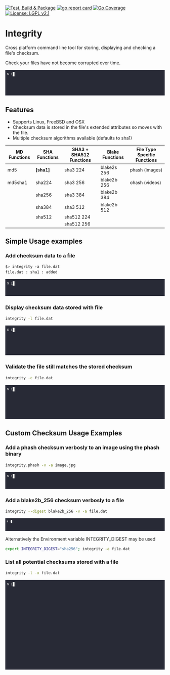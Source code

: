 
[![Test, Build & Package](https://github.com/greycubesgav/integrity/actions/workflows/package.yml/badge.svg)](https://github.com/greycubesgav/integrity/actions/workflows/package.yml)
[![go report card](https://goreportcard.com/badge/github.com/greycubesgav/integrity)](https://goreportcard.com/report/github.com/greycubesgav/integrity)
[![Go Coverage](https://github.com/greycubesgav/integrity/wiki/coverage.svg)](https://raw.githack.com/wiki/greycubesgav/integrity/coverage.html)
[![License: LGPL v2.1](https://img.shields.io/badge/License-LGPL_v2.1-blue.svg)](https://www.gnu.org/licenses/old-licenses/lgpl-2.1.html)

# Integrity
Cross platform command line tool for storing, displaying and checking a file's checksum.

Check your files have not become corrupted over time.

![demo of integrity add and check](demos/output/integrity_demo_add.cmds.gif)

## Features

* Supports Linux, FreeBSD and OSX
* Checksum data is stored in the file's extended attributes so moves with the file.
* Multiple checksum algorithms available (defaults to sha1)

| MD Functions | SHA Functions | SHA3 + SHA512 Functions  | Blake Functions | File Type Specific Functions |
|--------------|---------------|--------------------------|-----------------|------------------------------|
| md5          | **[sha1]**    | sha3 224                 | blake2s 256     | phash (images)               |
| md5sha1      | sha224        | sha3 256                 | blake2b 256     | ohash (videos)               |
|              | sha256        | sha3 384                 | blake2b 384     |
|              | sha384        | sha3 512                 | blake2b 512     |
|              | sha512        | sha512 224               |                 |
|              |               | sha512 256               |                 |

## Simple Usage examples

### Add checksum data to a file

```bash
$> integrity -a file.dat
file.dat : sha1 : added
```

![demo of integrity add ](demos/output/integrity_demo_simple_add.cmds.gif)

### Display checksum data stored with file

```bash
integrity -l file.dat
```

![demo of integrity list ](demos/output/integrity_demo_simple_list.cmds.gif)

### Validate the file still matches the stored checksum

```bash
integrity -c file.dat
```

![demo of integrity check ](demos/output/integrity_demo_simple_check.cmds.gif)

## Custom Checksum Usage Examples

### Add a phash checksum verbosly to an image using the phash binary

```bash
integrity.phash -v -a image.jpg
```

![demo of integrity add phash checksum verbosely to an image ](demos/output/integrity_demo_x_add_phash.cmds.gif)

### Add a blake2b_256 checksum verbosly to a file
```bash
integrity --digest blake2b_256 -v -a file.dat
```

![demo of integrity add blake2b_256 checksum verbosly ](demos/output/integrity_demo_x_blake2b_256_add.cmds.gif)

Alternatively the Environment variable INTEGRITY_DIGEST may be used
```bash
export INTEGRITY_DIGEST="sha256"; integrity -a file.dat
```

### List all potential checksums stored with a file

```bash
integrity -l -x file.dat
```

![demo of integrity add blake2b_256 checksum verbosly ](demos/output/integrity_demo_x_list_all.cmds.gif)


